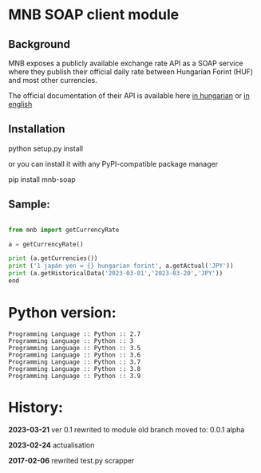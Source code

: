 # MNB SOAP client module

## Background

MNB exposes a publicly available exchange rate API as a SOAP service where they publish their official daily rate between Hungarian Forint (HUF) and most other currencies.

The official documentation of their API is available here [in hungarian](https://www.mnb.hu/letoltes/aktualis-es-a-regebbi-arfolyamok-webszolgaltatasanak-dokumentacioja-1.pdf) or [in english](https://www.mnb.hu/letoltes/documentation-on-the-mnb-s-web-service-on-current-and-historic-exchange-rates.pdf)

## Installation

  python setup.py install

  or you can install it with any PyPI-compatible package manager

  pip install mnb-soap

## Sample:

```python

from mnb import getCurrencyRate

a = getCurrencyRate()

print (a.getCurrencies())
print ('1 japán yen = {} hungarian forint', a.getActual('JPY'))
print (a.getHistoricalData('2023-03-01','2023-03-20','JPY'))
end
```
# Python version:

    Programming Language :: Python :: 2.7
    Programming Language :: Python :: 3
    Programming Language :: Python :: 3.5
    Programming Language :: Python :: 3.6
    Programming Language :: Python :: 3.7
    Programming Language :: Python :: 3.8
    Programming Language :: Python :: 3.9

# History:

  **2023-03-21** ver 0.1
             rewrited to module
             old branch moved to: 0.0.1 alpha

  **2023-02-24** actualisation

  **2017-02-06** rewrited test.py scrapper
